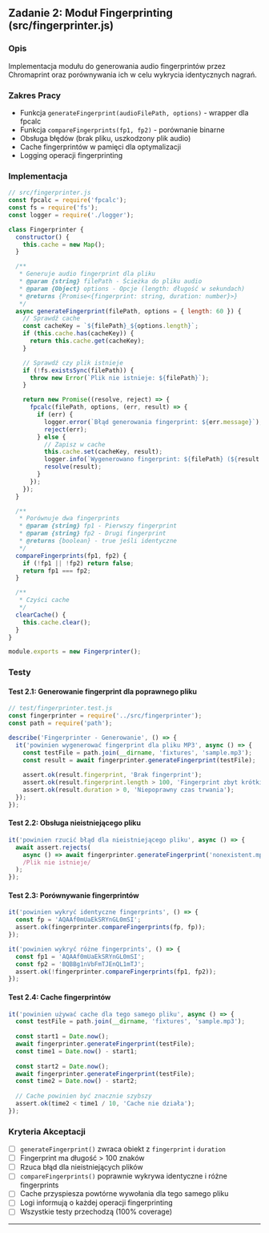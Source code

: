 ## Zadanie 2: Moduł Fingerprinting (src/fingerprinter.js)

### Opis

Implementacja modułu do generowania audio fingerprintów przez Chromaprint oraz porównywania ich w celu wykrycia identycznych nagrań.

### Zakres Pracy

- Funkcja `generateFingerprint(audioFilePath, options)` - wrapper dla fpcalc
- Funkcja `compareFingerprints(fp1, fp2)` - porównanie binarne
- Obsługa błędów (brak pliku, uszkodzony plik audio)
- Cache fingerprintów w pamięci dla optymalizacji
- Logging operacji fingerprinting


### Implementacja

```javascript
// src/fingerprinter.js
const fpcalc = require('fpcalc');
const fs = require('fs');
const logger = require('./logger');

class Fingerprinter {
  constructor() {
    this.cache = new Map();
  }

  /**
   * Generuje audio fingerprint dla pliku
   * @param {string} filePath - Ścieżka do pliku audio
   * @param {Object} options - Opcje (length: długość w sekundach)
   * @returns {Promise<{fingerprint: string, duration: number}>}
   */
  async generateFingerprint(filePath, options = { length: 60 }) {
    // Sprawdź cache
    const cacheKey = `${filePath}_${options.length}`;
    if (this.cache.has(cacheKey)) {
      return this.cache.get(cacheKey);
    }

    // Sprawdź czy plik istnieje
    if (!fs.existsSync(filePath)) {
      throw new Error(`Plik nie istnieje: ${filePath}`);
    }

    return new Promise((resolve, reject) => {
      fpcalc(filePath, options, (err, result) => {
        if (err) {
          logger.error(`Błąd generowania fingerprint: ${err.message}`);
          reject(err);
        } else {
          // Zapisz w cache
          this.cache.set(cacheKey, result);
          logger.info(`Wygenerowano fingerprint: ${filePath} (${result.duration}s)`);
          resolve(result);
        }
      });
    });
  }

  /**
   * Porównuje dwa fingerprints
   * @param {string} fp1 - Pierwszy fingerprint
   * @param {string} fp2 - Drugi fingerprint
   * @returns {boolean} - true jeśli identyczne
   */
  compareFingerprints(fp1, fp2) {
    if (!fp1 || !fp2) return false;
    return fp1 === fp2;
  }

  /**
   * Czyści cache
   */
  clearCache() {
    this.cache.clear();
  }
}

module.exports = new Fingerprinter();
```


### Testy

#### Test 2.1: Generowanie fingerprint dla poprawnego pliku

```javascript
// test/fingerprinter.test.js
const fingerprinter = require('../src/fingerprinter');
const path = require('path');

describe('Fingerprinter - Generowanie', () => {
  it('powinien wygenerować fingerprint dla pliku MP3', async () => {
    const testFile = path.join(__dirname, 'fixtures', 'sample.mp3');
    const result = await fingerprinter.generateFingerprint(testFile);
    
    assert.ok(result.fingerprint, 'Brak fingerprint');
    assert.ok(result.fingerprint.length > 100, 'Fingerprint zbyt krótki');
    assert.ok(result.duration > 0, 'Niepoprawny czas trwania');
  });
});
```


#### Test 2.2: Obsługa nieistniejącego pliku

```javascript
it('powinien rzucić błąd dla nieistniejącego pliku', async () => {
  await assert.rejects(
    async () => await fingerprinter.generateFingerprint('nonexistent.mp3'),
    /Plik nie istnieje/
  );
});
```


#### Test 2.3: Porównywanie fingerprintów

```javascript
it('powinien wykryć identyczne fingerprints', () => {
  const fp = 'AQAAf0mUaEkSRYnGL0mSI';
  assert.ok(fingerprinter.compareFingerprints(fp, fp));
});

it('powinien wykryć różne fingerprints', () => {
  const fp1 = 'AQAAf0mUaEkSRYnGL0mSI';
  const fp2 = 'BQBBg1nVbFmTJEnQL1mTJ';
  assert.ok(!fingerprinter.compareFingerprints(fp1, fp2));
});
```


#### Test 2.4: Cache fingerprintów

```javascript
it('powinien używać cache dla tego samego pliku', async () => {
  const testFile = path.join(__dirname, 'fixtures', 'sample.mp3');
  
  const start1 = Date.now();
  await fingerprinter.generateFingerprint(testFile);
  const time1 = Date.now() - start1;
  
  const start2 = Date.now();
  await fingerprinter.generateFingerprint(testFile);
  const time2 = Date.now() - start2;
  
  // Cache powinien być znacznie szybszy
  assert.ok(time2 < time1 / 10, 'Cache nie działa');
});
```


### Kryteria Akceptacji

- [ ] `generateFingerprint()` zwraca obiekt z `fingerprint` i `duration`
- [ ] Fingerprint ma długość > 100 znaków
- [ ] Rzuca błąd dla nieistniejących plików
- [ ] `compareFingerprints()` poprawnie wykrywa identyczne i różne fingerprints
- [ ] Cache przyspiesza powtórne wywołania dla tego samego pliku
- [ ] Logi informują o każdej operacji fingerprinting
- [ ] Wszystkie testy przechodzą (100% coverage)

***

